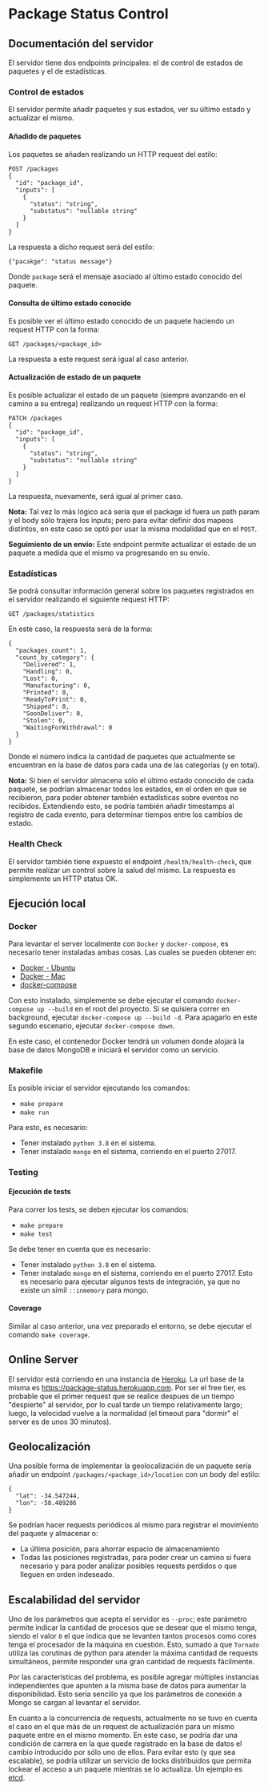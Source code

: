 # Package Status Control

## Documentación del servidor

El servidor tiene dos endpoints principales: el de control de estados de paquetes y
el de estadísticas.

### Control de estados

El servidor permite añadir paquetes y sus estados, ver su último estado y 
actualizar el mismo.

#### Añadido de paquetes

Los paquetes se añaden realizando un HTTP request del estilo:

```http request
POST /packages
{
  "id": "package_id",
  "inputs": [
    {
      "status": "string",
      "substatus": "nullable string"
    }
  ]
}
```

La respuesta a dicho request será del estilo:

```http request
{"pacakge": "status message"}
```

Donde `package` será el mensaje asociado al último estado conocido del paquete.

#### Consulta de último estado conocido

Es posible ver el último estado conocido de un paquete haciendo un request HTTP con
la forma:

```http request
GET /packages/<package_id>
```

La respuesta a este request será igual al caso anterior.

#### Actualización de estado de un paquete

Es posible actualizar el estado de un paquete (siempre avanzando en el camino a
su entrega) realizando un request HTTP con la forma:

```http request
PATCH /packages
{
  "id": "package_id",
  "inputs": [
    {
      "status": "string",
      "substatus": "nullable string"
    }
  ]
}
```

La respuesta, nuevamente, será igual al primer caso.

**Nota:** Tal vez lo más lógico acá sería que el package id fuera un path param
y el body sólo trajera los inputs; pero para evitar definir dos mapeos distintos,
en este caso se optó por usar la misma modalidad que en el `POST`.

**Seguimiento de un envío:** Este endpoint permite actualizar el estado de un
paquete a medida que el mismo va progresando en su envío.

### Estadísticas

Se podrá consultar información general sobre los paquetes registrados en el 
servidor realizando el siguiente request HTTP:

```http request
GET /packages/statistics
```

En este caso, la respuesta será de la forma:

```
{
  "packages_count": 1,
  "count_by_category": {
    "Delivered": 1,
    "Handling": 0,
    "Lost": 0,
    "Manufacturing": 0,
    "Printed": 0,
    "ReadyToPrint": 0,
    "Shipped": 0,
    "SoonDeliver": 0,
    "Stolen": 0,
    "WaitingForWithdrawal": 0
  }
}
```

Donde el número indica la cantidad de paquetes que actualmente se encuentran en la
base de datos para cada una de las categorías (y en total).

**Nota:** Si bien el servidor almacena sólo el último estado conocido de cada paquete,
se podrían almacenar todos los estados, en el orden en que se recibieron, para
poder obtener también estadísticas sobre eventos no recibidos. Extendiendo esto, 
se podría también añadir timestamps al registro de cada evento, para determinar
tiempos entre los cambios de estado.

### Health Check

El servidor también tiene expuesto el endpoint `/health/health-check`, que permite
realizar un control sobre la salud del mismo. La respuesta es simplemente un 
HTTP status OK.

## Ejecución local

### Docker

Para levantar el server localmente con `Docker` y `docker-compose`, es necesario 
tener instaladas ambas cosas. Las cuales se pueden obtener en:

* [Docker - Ubuntu](https://docs.docker.com/install/linux/docker-ce/ubuntu/)
* [Docker - Mac](https://docs.docker.com/docker-for-mac/install/)
* [docker-compose](https://docs.docker.com/compose/install/)

Con esto instalado, simplemente se debe ejecutar el comando 
`docker-compose up --build` en el root del proyecto. Si se quisiera correr en 
background, ejecutar `docker-compose up --build -d`. Para apagarlo en este segundo
escenario, ejecutar `docker-compose down`.

En este caso, el contenedor Docker tendrá un volumen donde alojará la base de datos
MongoDB e iniciará el servidor como un servicio.

### Makefile

Es posible iniciar el servidor ejecutando los comandos:

* `make prepare`
* `make run`

Para esto, es necesario:

* Tener instalado `python 3.8` en el sistema.
* Tener instalado `mongo` en el sistema, corriendo en el puerto 27017.

### Testing

#### Ejecución de tests

Para correr los tests, se deben ejecutar los comandos:

* `make prepare`
* `make test`

Se debe tener en cuenta que es necesario:

* Tener instalado `python 3.8` en el sistema.
* Tener instalado `mongo` en el sistema, corriendo en el puerto 27017. Esto es
necesario para ejecutar algunos tests de integración, ya que no existe un simil
`::inmemory` para mongo.

#### Coverage
Similar al caso anterior, una vez preparado el entorno, se debe ejecutar el comando
`make coverage`.

## Online Server

El servidor está corriendo en una instancia de [Heroku](https://www.heroku.com/).
La url base de la misma es https://package-status.herokuapp.com. Por ser el free
tier, es probable que el primer request que se realice despues de un tiempo
"despierte" al servidor, por lo cual tarde un tiempo relativamente largo; luego,
la velocidad vuelve a la normalidad (el timeout para "dormir" el server es de unos
30 minutos).

## Geolocalización

Una posible forma de implementar la geolocalización de un paquete sería añadir
un endpoint `/packages/<package_id>/location` con un body del estilo:

```
{
  "lat": -34.547244,
  "lon": -58.489286
}
```

Se podrían hacer requests periódicos al mismo para registrar el movimiento del
paquete y almacenar o:

* La última posición, para ahorrar espacio de almacenamiento
* Todas las posiciones registradas, para poder crear un camino si fuera necesario
y para poder analizar posibles requests perdidos o que lleguen en orden indeseado.

## Escalabilidad del servidor

Uno de los parámetros que acepta el servidor es `--proc`; este parámetro permite
indicar la cantidad de procesos que se desear que el mismo tenga, siendo el valor
`0` el que indica que se levanten tantos procesos como cores tenga el procesador
de la máquina en cuestión. Esto, sumado a que `Tornado` utiliza las corutinas de 
python para atender la máxima cantidad de requests simultáneos, permite responder
una gran cantidad de requests fácilmente.

Por las características del problema, es posible agregar múltiples instancias
independientes que apunten a la misma base de datos para aumentar la disponibilidad.
Esto sería sencillo ya que los parámetros de conexión a Mongo se cargan al levantar
el servidor.

En cuanto a la concurrencia de requests, actualmente no se tuvo en cuenta el caso
en el que más de un request de actualización para un mismo paquete entre en el 
mismo momento. En este caso, se podría dar una condición de carrera en la que quede
registrado en la base de datos el cambio introducido por sólo uno de ellos.
Para evitar esto (y que sea escalable), se podría utilizar un servicio de locks
distribuidos que permita lockear el acceso a un paquete mientras se lo actualiza.
Un ejemplo es [etcd](https://etcd.io/).